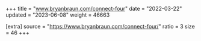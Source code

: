 +++
title = "www.bryanbraun.com/connect-four"
date = "2022-03-22"
updated = "2023-06-08"
weight = 46663

[extra]
source = "https://www.bryanbraun.com/connect-four/"
ratio = 3
size = 46
+++
